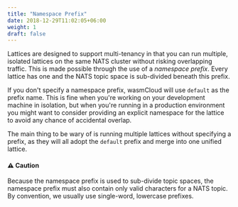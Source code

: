 ```yaml
---
title: "Namespace Prefix"
date: 2018-12-29T11:02:05+06:00
weight: 1
draft: false
---
```


Lattices are designed to support multi-tenancy in that you can run multiple, isolated lattices on the same NATS cluster without
risking overlapping traffic. This is made possible through the use of a _namespace prefix_. Every lattice has one and the
NATS topic space is sub-divided beneath this prefix.

If you don't specify a namespace prefix, wasmCloud will use `default` as the prefix name. This is fine when you're working
on your development machine in isolation, but when you're running in a production environment you might want to consider providing
an explicit namespace for the lattice to avoid any chance of accidental overlap.

The main thing to be wary of is running multiple lattices without specifying a prefix, as they will all adopt the `default` prefix and merge into one unified lattice.

#### ⚠️ Caution

Because the namespace prefix is used to sub-divide topic spaces, the namespace prefix must also contain only valid characters for a NATS topic. By convention, we usually use single-word, lowercase prefixes.